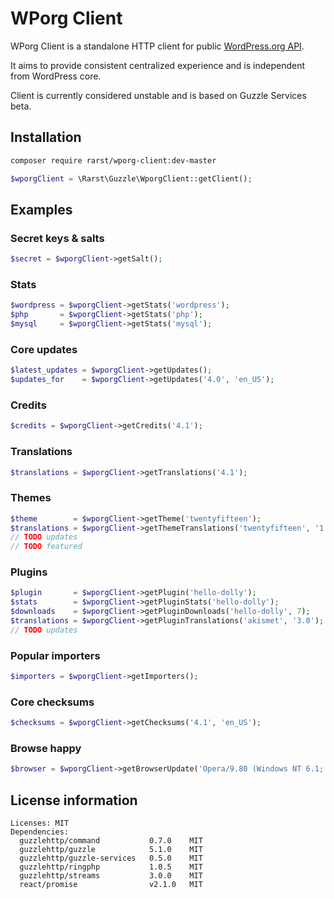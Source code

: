 # WPorg Client

WPorg Client is a standalone HTTP client for public [WordPress.org API](http://codex.wordpress.org/WordPress.org_API).

It aims to provide consistent centralized experience and is independent from WordPress core.

Client is currently considered unstable and is based on Guzzle Services beta.

## Installation

```bash
composer require rarst/wporg-client:dev-master
```

```php
$wporgClient = \Rarst\Guzzle\WporgClient::getClient();
```

## Examples

### Secret keys & salts

```php
$secret = $wporgClient->getSalt();
```

### Stats

```php
$wordpress = $wporgClient->getStats('wordpress');
$php       = $wporgClient->getStats('php');
$mysql     = $wporgClient->getStats('mysql');
```

### Core updates

```php
$latest_updates = $wporgClient->getUpdates();
$updates_for    = $wporgClient->getUpdates('4.0', 'en_US');
```

### Credits

```php
$credits = $wporgClient->getCredits('4.1');
```

### Translations

```php
$translations = $wporgClient->getTranslations('4.1');
```

### Themes

```php
$theme        = $wporgClient->getTheme('twentyfifteen');
$translations = $wporgClient->getThemeTranslations('twentyfifteen', '1.0');
// TODO updates
// TODO featured
```

### Plugins

```php
$plugin       = $wporgClient->getPlugin('hello-dolly');
$stats        = $wporgClient->getPluginStats('hello-dolly');
$downloads    = $wporgClient->getPluginDownloads('hello-dolly', 7);
$translations = $wporgClient->getPluginTranslations('akismet', '3.0');
// TODO updates
```

### Popular importers

```php
$importers = $wporgClient->getImporters();
```

### Core checksums

```php
$checksums = $wporgClient->getChecksums('4.1', 'en_US');
```

### Browse happy

```php
$browser = $wporgClient->getBrowserUpdate('Opera/9.80 (Windows NT 6.1; WOW64) Presto/2.12.388 Version/12.17');
```

## License information

```
Licenses: MIT
Dependencies:
  guzzlehttp/command           0.7.0    MIT
  guzzlehttp/guzzle            5.1.0    MIT
  guzzlehttp/guzzle-services   0.5.0    MIT
  guzzlehttp/ringphp           1.0.5    MIT
  guzzlehttp/streams           3.0.0    MIT
  react/promise                v2.1.0   MIT
```